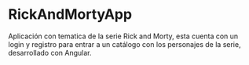 # RickAndMortyApp
Aplicación con tematica de la serie Rick and Morty, esta cuenta con un login y registro para entrar a un catálogo con los personajes de la serie, desarrollado con Angular.

